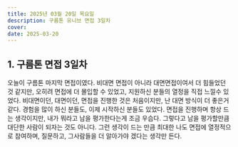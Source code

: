 ```yaml
---
title: 2025년 03월 20일 목요일
description: 구름톤 유니브 면접 3일차
cover: 
date: 2025-03-20
---
```


## 1. 구름톤 면접 3일차

오늘이 구름톤 마지막 면접이였다. 비대면 면접이 아니라 대면면접이여서 더 힘들었던 것 같지만, 오히려 면접에 더 몰입할 수 있었고, 지원하신 분들의 열정을 직접 느낄수 있었다. 비대면이던, 대면이던, 면접을 진행한 것은 처음이지만, 난 대면 방식이 더 좋은거 같다. 경험을 많이 하신 분들도, 이제 시작하신 분들도 있었다. 면접을 진행하며 항상 드는 생각이지만, 내가 뭐라고 남을 평가한다는게 조금 우습다. 그렇다고 남을 평가할만큼 대단한 사람이 되자는 것도 아니다. 그런 생각이 드는 만큼 최대한 나도 면접에 열정적으로 참여하며, 질문하고, 그사람들을 더 알아가야 겠다는 생각만 든다.  